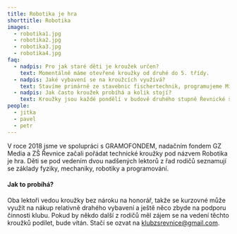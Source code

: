 ```yaml
---
title: Robotika je hra
shorttitle: Robotika
images:
  - robotika1.jpg
  - robotika2.jpg
  - robotika3.jpg
  - robotika4.jpg
faq:
  - nadpis: Pro jak staré děti je kroužek určen?
    text: Momentálně máme otevřené kroužky od druhé do 5. třídy.
  - nadpis: Jaké vybavení se na kroužcích využívá?
    text: Stavíme primárně ze stavebnic fischertechnik, programujeme Microbity, občas hrajeme Minecraft Education.
  - nadpis: Jak často kroužek probíhá a kolik stojí?
    text: Kroužky jsou každé pondělí v budově druhého stupně Řevnické školy. Kroužek stojí 1800 Kč na půl roku, finance jsou využité na nákup vybavení.
people:
  - jitka
  - pavel
  - petr
---
```

V roce 2018 jsme ve spolupráci s GRAMOFONDEM, nadačním fondem GZ Media a ZŠ Řevnice začali pořádat technické kroužky pod názvem Robotika je hra. Děti se pod vedením dvou nadšených lektorů z řad rodičů seznamují se základy fyziky, mechaniky, robotiky a programování. 

<!--vice-->

#### Jak to probíhá?

Oba lektoři vedou kroužky bez nároku na honorář, takže se kurzovné může využít na nákup relativně drahého vybavení a ještě něco zbyde na podporu činnosti klubu. Pokud by někdo další z rodičů měl zájem se na vedení těchto kroužků podílet, bude vítán. Stačí se ozvat na [klubzsrevnice@gmail.com](mailto:klubzsrevnice@gmail.com).